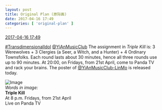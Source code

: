 ```yaml
---
layout: post
title: Original Plan (原际画)
date: 2017-04-16 17:49
categories: [ 'original-plan' ]
---
```


<div class="weibo-info">
  <a href="http://weibo.com/5626539553/EEN466G1X">2017-04-16 17:49</a>
</div>

[#TransdimensionalIdol](http://weibo.com/p/100808fab985aab0bfb2724bf4d29856cf6ee7) [@YiAnMusicClub](http://weibo.com/u/6094546964) The assignment in *Triple Kill* is: 3 Werewolves + 3 Clergies (a Seer, a Witch, and a Hunter) + 4 Ordinary Townsfolks. Each round lasts about 30 minutes, hence all three rounds use up to 90 minutes. At 20:00, on Fridays, from 21st April, come to Panda TV and rack your brains. The poster of [@YiAnMusicClub-LinMo](http://weibo.com/u/6108312042) is released today.

<!-- more -->

![Image](https://wx1.sinaimg.cn/mw690/0068MnXXly1feoo0nnz5wj31jk2bcb2g.jpg)  
*Words in image:*  
**Triple Kill**  
At 8 p.m. Fridays, from 21st April  
Live on Panda TV

